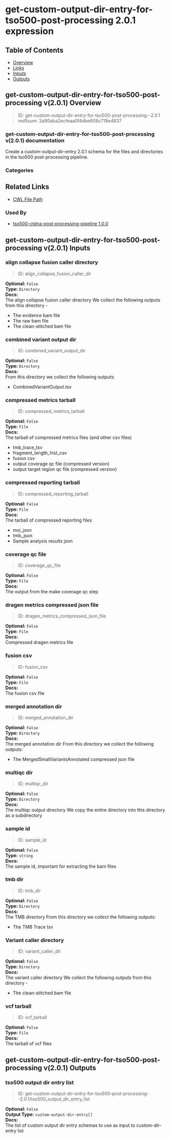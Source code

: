 
get-custom-output-dir-entry-for-tso500-post-processing 2.0.1 expression
=======================================================================

## Table of Contents
  
- [Overview](#get-custom-output-dir-entry-for-tso500-post-processing-v201-overview)  
- [Links](#related-links)  
- [Inputs](#get-custom-output-dir-entry-for-tso500-post-processing-v201-inputs)  
- [Outputs](#get-custom-output-dir-entry-for-tso500-post-processing-v201-outputs)  


## get-custom-output-dir-entry-for-tso500-post-processing v(2.0.1) Overview



  
> ID: get-custom-output-dir-entry-for-tso500-post-processing--2.0.1  
> md5sum: 3a90aba2ecfeaa0f4dbe608c718e4837

### get-custom-output-dir-entry-for-tso500-post-processing v(2.0.1) documentation
  
Create a custom-output-dir-entry 2.0.1 schema for the files and directories in the tso500 post-processing pipeline.

### Categories
  


## Related Links
  
- [CWL File Path](../../../../../../expressions/get-custom-output-dir-entry-for-tso500-post-processing/2.0.1/get-custom-output-dir-entry-for-tso500-post-processing__2.0.1.cwl)  


### Used By
  
- [tso500-ctdna-post-processing-pipeline 1.0.0](../../../workflows/tso500-ctdna-post-processing-pipeline/1.0.0/tso500-ctdna-post-processing-pipeline__1.0.0.md)  

  


## get-custom-output-dir-entry-for-tso500-post-processing v(2.0.1) Inputs

### align collapse fusion caller directory



  
> ID: align_collapse_fusion_caller_dir
  
**Optional:** `False`  
**Type:** `Directory`  
**Docs:**  
The align collapse fusion caller directory
We collect the following outputs from this directory -
* The evidence bam file
* The raw bam file
* The clean-stitched bam file


### combined variant output dir



  
> ID: combined_variant_output_dir
  
**Optional:** `False`  
**Type:** `Directory`  
**Docs:**  
From this directory we collect the following outputs:
* CombinedVariantOutput.tsv


### compressed metrics tarball



  
> ID: compressed_metrics_tarball
  
**Optional:** `False`  
**Type:** `File`  
**Docs:**  
The tarball of compressed metrics files (and other csv files)
* tmb_trace_tsv
* fragment_length_hist_csv
* fusion csv
* output coverage qc file (compressed version)
* output target region qc file (compressed version)


### compressed reporting tarball



  
> ID: compressed_reporting_tarball
  
**Optional:** `False`  
**Type:** `File`  
**Docs:**  
The tarball of compressed reporting files
* msi_json
* tmb_json
* Sample analysis results json


### coverage qc file



  
> ID: coverage_qc_file
  
**Optional:** `False`  
**Type:** `File`  
**Docs:**  
The output from the make coverage qc step


### dragen metrics compressed json file



  
> ID: dragen_metrics_compressed_json_file
  
**Optional:** `False`  
**Type:** `File`  
**Docs:**  
Compressed dragen metrics file


### fusion csv



  
> ID: fusion_csv
  
**Optional:** `False`  
**Type:** `File`  
**Docs:**  
The fusion csv file


### merged annotation dir



  
> ID: merged_annotation_dir
  
**Optional:** `False`  
**Type:** `Directory`  
**Docs:**  
The merged annotation dir
From this directory we collect the following outputs:
* The MergedSmallVariantsAnnotated compressed json file


### multiqc dir



  
> ID: multiqc_dir
  
**Optional:** `False`  
**Type:** `Directory`  
**Docs:**  
The multiqc output directory
We copy the entire directory into this directory as a subdirectory


### sample id



  
> ID: sample_id
  
**Optional:** `False`  
**Type:** `string`  
**Docs:**  
The sample id, important for extracting the bam files


### tmb dir



  
> ID: tmb_dir
  
**Optional:** `False`  
**Type:** `Directory`  
**Docs:**  
The TMB directory
From this directory we collect the following outputs:
* The TMB Trace tsv


### Variant caller directory



  
> ID: variant_caller_dir
  
**Optional:** `False`  
**Type:** `Directory`  
**Docs:**  
The variant caller directory
We collect the following outputs from this directory -
* The clean-stitched bam file


### vcf tarball



  
> ID: vcf_tarball
  
**Optional:** `False`  
**Type:** `File`  
**Docs:**  
The tarball of vcf files

  


## get-custom-output-dir-entry-for-tso500-post-processing v(2.0.1) Outputs

### tso500 output dir entry list



  
> ID: get-custom-output-dir-entry-for-tso500-post-processing--2.0.1/tso500_output_dir_entry_list  

  
**Optional:** `False`  
**Output Type:** `custom-output-dir-entry[]`  
**Docs:**  
The list of custom output dir entry schemas to use as input to custom-dir-entry list
  

  

